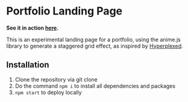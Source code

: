 # Portfolio Landing Page

**See it in action [here]("https://bav-07.github.io/grid-portfolio/").**

This is an experimental landing page for a portfolio, using the anime.js library to generate a staggered grid effect, as inspired by [Hyperplexed]("https://www.youtube.com/watch?v=bAwEj_mSzOs").

## Installation
1. Clone the repository via git clone
2. Do the command `npm i` to install all dependencies and packages
3. `npm start` to deploy locally